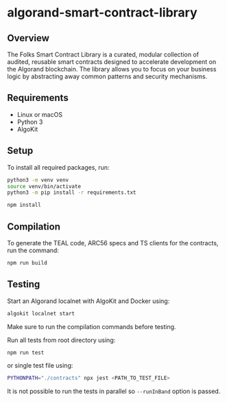 # algorand-smart-contract-library

## Overview

The Folks Smart Contract Library is a curated, modular collection of audited, reusable smart contracts designed to accelerate development on the Algorand blockchain. The library allows you to focus on your business logic by abstracting away common patterns and security mechanisms.

## Requirements

- Linux or macOS
- Python 3
- AlgoKit

## Setup

To install all required packages, run:

```bash
python3 -m venv venv
source venv/bin/activate
python3 -m pip install -r requirements.txt
```

```bash
npm install
```

## Compilation

To generate the TEAL code, ARC56 specs and TS clients for the contracts, run the command:

```bash
npm run build
```

## Testing

Start an Algorand localnet with AlgoKit and Docker using:

```bash
algokit localnet start
```

Make sure to run the compilation commands before testing.

Run all tests from root directory using:

```bash
npm run test
```

or single test file using:

```bash
PYTHONPATH="./contracts" npx jest <PATH_TO_TEST_FILE>
```

It is not possible to run the tests in parallel so `--runInBand` option is passed.
